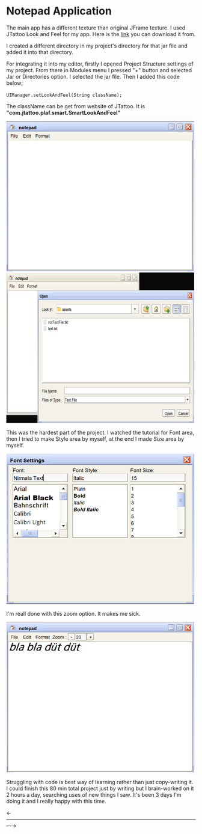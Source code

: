 # Notepad Application

The main app has a different texture than original JFrame texture. I used JTattoo Look and Feel for my app. Here is the [link](https://jtattoo.de/index.html) you can download it from.

I created a different directory in my project's directory for that jar file and added it into that directory.

For integrating it into my editor, firstly I opened Project Structure settings of my project. From there in Modules menu I pressed "+" button and selected Jar or Directories option. I selected the jar file. Then I added this code below;

<code>UIManager.setLookAndFeel(String className);</code>

The className can be get from website of JTattoo. It is **"com.jtattoo.plaf.smart.SmartLookAndFeel"**

<img src = "images/screen_shot_1.png" width = "500" height = "400"><img src = "images/screen_shot_2.png" width = "500" height = "400">

This was the hardest part of the project. I watched the tutorial for Font area, then I tried to make Style area by myself, at the end I made Size area by myself.

<img src = "images/screen_shot_3.png" width = "500" height = "400">

I'm reall done with this zoom option. It makes me sick.

<img src = "images/screen_shot_4.png" width = "500" height = "400">

 Struggling with code is best way of learning rather than just copy-writing it. I could finish this 80 min total project just by writing but I brain-worked on it 2 hours a day, searching uses of new things I saw. It's been 3 days I'm doing it and I really happy with this time.

←—————————————————————————————————————→


